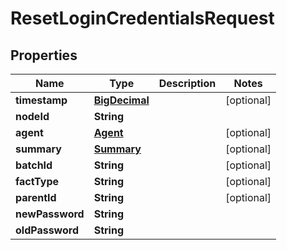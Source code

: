 
# ResetLoginCredentialsRequest

## Properties
Name | Type | Description | Notes
------------ | ------------- | ------------- | -------------
**timestamp** | [**BigDecimal**](BigDecimal.md) |  |  [optional]
**nodeId** | **String** |  | 
**agent** | [**Agent**](Agent.md) |  |  [optional]
**summary** | [**Summary**](Summary.md) |  |  [optional]
**batchId** | **String** |  |  [optional]
**factType** | **String** |  |  [optional]
**parentId** | **String** |  |  [optional]
**newPassword** | **String** |  | 
**oldPassword** | **String** |  | 



